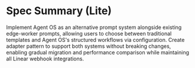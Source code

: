 # Spec Summary (Lite)

Implement Agent OS as an alternative prompt system alongside existing edge-worker prompts, allowing users to choose between traditional templates and Agent OS's structured workflows via configuration. Create adapter pattern to support both systems without breaking changes, enabling gradual migration and performance comparison while maintaining all Linear webhook integrations.
